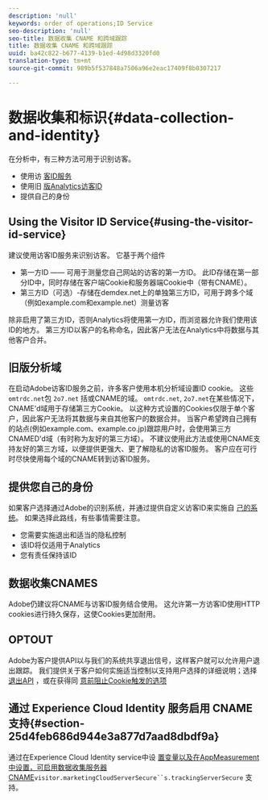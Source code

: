 ```yaml
---
description: 'null'
keywords: order of operations;ID Service
seo-description: 'null'
seo-title: 数据收集 CNAME 和跨域跟踪
title: 数据收集 CNAME 和跨域跟踪
uuid: ba42c822-b677-4139-b1ed-4d98d3320fd0
translation-type: tm+mt
source-git-commit: 989b5f537848a7506a96e2eac17409f8b0307217

---
```



# 数据收集和标识{#data-collection-and-identity}

在分析中，有三种方法可用于识别访客。

- 使用访 [客ID服务](https://docs.adobe.com/content/help/en/id-service/using/home.md)
- 使用旧 [版Analytics访客ID](https://docs.adobe.com/content/help/en/analytics/implementation/javascript-implementation/unique-visitors/visid-overview.md)
- 提供自己的身份

## Using the Visitor ID Service{#using-the-visitor-id-service}

建议使用访客ID服务来识别访客。 它基于两个组件

- 第一方ID —— 可用于测量您自己网站的访客的第一方ID。 此ID存储在第一部分ID中，同时存储在客户端Cookie和服务器端Cookie中（带有CNAME）。
- 第三方ID（可选）-存储在demdex.net上的单独第三方ID，可用于跨多个域（例如example.com和example.net）测量访客

除非启用了第三方ID，否则Analytics将使用第一方ID，而浏览器允许我们使用该ID的地方。 第三方ID以客户的名称命名，因此客户无法在Analytics中将数据与其他客户合并。

## 旧版分析域

在启动Adobe访客ID服务之前，许多客户使用本机分析域设置ID cookie。 这些 `omtrdc.net`包 `2o7.net` 括或CNAME的域。 `omtrdc.net`, `2o7.net`在某些情况下，CNAME'd域用于存储第三方Cookie。 以这种方式设置的Cookies仅限于单个客户，因此客户无法将其数据与来自其他客户的数据合并。 当客户希望跨自己拥有的站点(例如example.com、example.co.jp)跟踪用户时，会使用第三方CNAMED'd域（有时称为友好的第三方域）。 不建议使用此方法或使用CNAME支持友好的第三方域，以便提供更强大、更了解隐私的访客ID服务。 客户应在可行时尽快使用每个域的CNAME转到访客ID服务。

## 提供您自己的身份

如果客户选择通过Adobe的识别系统，并通过提供自定义访客ID来实施自 [己的系统](https://docs.adobe.com/content/help/en/analytics/implementation/javascript-implementation/unique-visitors/visid-custom.md)。 如果选择此路线，有些事情需要注意。

- 您需要实施退出和适当的隐私控制
- 该ID将仅适用于Analytics
- 您有责任保持该ID

## 数据收集CNAMES

Adobe仍建议将CNAME与访客ID服务结合使用。 这允许第一方访客ID使用HTTP cookies进行持久保存，这使Cookies更加耐用。

## OPTOUT

Adobe为客户提供API以与我们的系统共享退出信号，这样客户就可以允许用户退出跟踪。 我们提供关于客户如何实施适当控制以支持用户选择的详细说明；选择 [退出API](https://docs.adobe.com/content/help/en/analytics/implementation/javascript-implementation/data-collection/opt-out.md) ，或在获得同 [意前阻止Cookie触发的选项](https://docs.adobe.com/content/help/en/id-service/using/implementation-guides/opt-in-service/optin-overview.md)

## 通过 Experience Cloud Identity 服务启用 CNAME 支持{#section-25d4feb686d944e3a877d7aad8dbdf9a}

通过在Experience Cloud Identity service中设 [置变量以及在AppMeasurement中设置，可启用数据收集服务器CNAME](https://docs.adobe.com/content/help/en/core-services/interface/ec-cookies/cookies-first-party.md)`visitor.marketingCloudServerSecure``s.trackingServerSecure` 支持。
